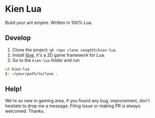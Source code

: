 # Kien Lua

Build your ant empire. Written in 100% Lua.

## Develop

1. Clone the project: `gh repo clone sangdth/kien-lua`.
2. Install [löve](https://love2d.org), it's a 2D game framework for Lua.
3. Go to the `kien-lua` folder and run
```bash
cd kien-lua
$: ~/your/path/to/love .
```

## Help!
We're so new in gaming area, if you found any bug, improvement, don't hesitate to drop me a message. Filing issue or making PR is always welcomed. Thanks.
